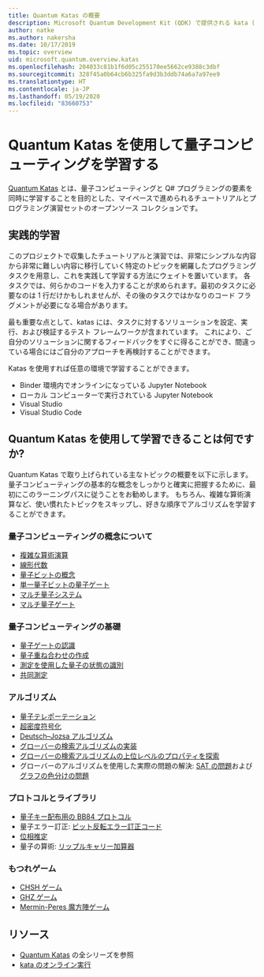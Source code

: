 ```yaml
---
title: Quantum Katas の概要
description: Microsoft Quantum Development Kit (QDK) で提供される kata (トレーニング演習) について説明します。
author: natke
ms.author: nakersha
ms.date: 10/17/2019
ms.topic: overview
uid: microsoft.quantum.overview.katas
ms.openlocfilehash: 204033c81b1f6d05c255170ee5662ce9388c3dbf
ms.sourcegitcommit: 328f45a0b64cb6b325fa9d3b3ddb74a6a7a97ee9
ms.translationtype: HT
ms.contentlocale: ja-JP
ms.lasthandoff: 05/19/2020
ms.locfileid: "83660753"
---
```

# <a name="learn-quantum-computing-with-the-quantum-katas"></a>Quantum Katas を使用して量子コンピューティングを学習する

[Quantum Katas](https://github.com/Microsoft/QuantumKatas/) とは、量子コンピューティングと Q# プログラミングの要素を同時に学習することを目的とした、マイペースで進められるチュートリアルとプログラミング演習セットのオープンソース コレクションです。

## <a name="learning-by-doing"></a>実践的学習

このプロジェクトで収集したチュートリアルと演習では、非常にシンプルな内容から非常に難しい内容に移行していく特定のトピックを網羅したプログラミング タスクを用意し、これを実践して学習する方法にウェイトを置いています。 各タスクでは、何らかのコードを入力することが求められます。最初のタスクに必要なのは 1 行だけかもしれませんが、その後のタスクではかなりのコード フラグメントが必要になる場合があります。

最も重要な点として、katas には、タスクに対するソリューションを設定、実行、および検証するテスト フレームワークが含まれています。 これにより、ご自分のソリューションに関するフィードバックをすぐに得ることができ、間違っている場合にはご自分のアプローチを再検討することができます。

Katas を使用すれば任意の環境で学習することができます。

* Binder 環境内でオンラインになっている Jupyter Notebook
* ローカル コンピューターで実行されている Jupyter Notebook
* Visual Studio
* Visual Studio Code

## <a name="what-can-i-learn-with-the-quantum-katas"></a>Quantum Katas を使用して学習できることは何ですか?

Quantum Katas で取り上げられている主なトピックの概要を以下に示します。 量子コンピューティングの基本的な概念をしっかりと確実に把握するために、最初にこのラーニングパスに従うことをお勧めします。 もちろん、複雑な算術演算など、使い慣れたトピックをスキップし、好きな順序でアルゴリズムを学習することができます。

### <a name="introduction-to-quantum-computing-concepts"></a>量子コンピューティングの概念について

* [複雑な算術演算](https://github.com/microsoft/QuantumKatas/tree/master/tutorials/ComplexArithmetic)
* [線形代数](https://github.com/microsoft/QuantumKatas/tree/master/tutorials/LinearAlgebra)
* [量子ビットの概念](https://github.com/microsoft/QuantumKatas/tree/master/tutorials/Qubit)
* [単一量子ビットの量子ゲート](https://github.com/microsoft/QuantumKatas/tree/master/tutorials/SingleQubitGates)
* [マルチ量子システム](https://github.com/microsoft/QuantumKatas/tree/master/tutorials/MultiQubitSystems)
* [マルチ量子ゲート](https://github.com/microsoft/QuantumKatas/tree/master/tutorials/MultiQubitGates)

### <a name="quantum-computing-fundamentals"></a>量子コンピューティングの基礎

* [量子ゲートの認識](https://github.com/microsoft/QuantumKatas/tree/master/BasicGates)
* [量子重ね合わせの作成](https://github.com/microsoft/QuantumKatas/tree/master/Superposition)
* [測定を使用した量子の状態の識別](https://github.com/microsoft/QuantumKatas/tree/master/Measurements)
* [共同測定](https://github.com/microsoft/QuantumKatas/tree/master/JointMeasurements)

### <a name="algorithms"></a>アルゴリズム

* [量子テレポーテーション](https://github.com/microsoft/QuantumKatas/tree/master/Teleportation)
* [超密度符号化](https://github.com/microsoft/QuantumKatas/tree/master/SuperdenseCoding)
* [Deutsch–Jozsa アルゴリズム](https://github.com/microsoft/QuantumKatas/tree/master/tutorials/ExploringDeutschJozsaAlgorithm)
* [グローバーの検索アルゴリズムの実装](https://github.com/microsoft/QuantumKatas/tree/master/GroversAlgorithm)
* [グローバーの検索アルゴリズムの上位レベルのプロパティを探索](https://github.com/microsoft/QuantumKatas/tree/master/tutorials/ExploringGroversAlgorithm)
* グローバーのアルゴリズムを使用した実際の問題の解決: [SAT の問題](https://github.com/microsoft/QuantumKatas/tree/master/SolveSATWithGrover)および[グラフの色分けの問題](https://github.com/microsoft/QuantumKatas/tree/master/GraphColoring)

### <a name="protocols-and-libraries"></a>プロトコルとライブラリ

* [量子キー配布用の BB84 プロトコル](https://github.com/microsoft/QuantumKatas/tree/master/KeyDistribution_BB84)
* 量子エラー訂正: [ビット反転エラー訂正コード](https://github.com/microsoft/QuantumKatas/tree/master/QEC_BitFlipCode)
* [位相推定](https://github.com/microsoft/QuantumKatas/blob/master/PhaseEstimation)
* 量子の算術: [リップルキャリー加算器](https://github.com/microsoft/QuantumKatas/blob/master/RippleCarryAdder)

### <a name="entanglement-games"></a>もつれゲーム

* [CHSH ゲーム](https://github.com/microsoft/QuantumKatas/tree/master/CHSHGame)
* [GHZ ゲーム](https://github.com/microsoft/QuantumKatas/tree/master/GHZGame)
* [Mermin-Peres 魔方陣ゲーム](https://github.com/microsoft/QuantumKatas/tree/master/MagicSquareGame)

## <a name="resources"></a>リソース

* [Quantum Katas](https://github.com/microsoft/QuantumKatas) の全シリーズを参照
* [kata のオンライン実行](https://aka.ms/try-quantum-katas)
